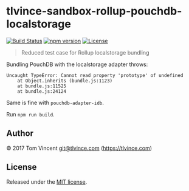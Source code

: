 # tlvince-sandbox-rollup-pouchdb-localstorage

[![Build Status][travis-image]][travis-url]
[![npm version][npm-image]][npm-url]
[![License][license-image]][license-url]

[travis-url]: https://travis-ci.org/tlvince/tlvince-sandbox-rollup-pouchdb-localstorage
[travis-image]: https://img.shields.io/travis/tlvince/tlvince-sandbox-rollup-pouchdb-localstorage.svg
[npm-url]: https://www.npmjs.com/package/tlvince-sandbox-rollup-pouchdb-localstorage
[npm-image]: https://img.shields.io/npm/v/tlvince-sandbox-rollup-pouchdb-localstorage.svg
[license-url]: https://opensource.org/licenses/MIT
[license-image]: https://img.shields.io/npm/l/tlvince-sandbox-rollup-pouchdb-localstorage.svg

> Reduced test case for Rollup localstorage bundling

Bundling PouchDB with the localstorage adapter throws:

```
Uncaught TypeError: Cannot read property 'prototype' of undefined
    at Object.inherits (bundle.js:1123)
    at bundle.js:11525
    at bundle.js:24124
```

Same is fine with `pouchdb-adapter-idb`.

Run `npm run build`.

## Author

© 2017 Tom Vincent <git@tlvince.com> (https://tlvince.com)

## License

Released under the [MIT license](http://tlvince.mit-license.org).
